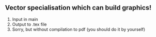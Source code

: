 Vector specialisation which can build graphics!
---
1) Input in main
2) Output to .tex file
3) Sorry, but without compilation to pdf (you should do it by yourself)
